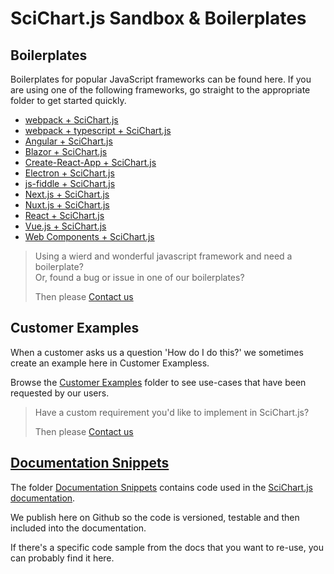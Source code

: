 # SciChart.js Sandbox & Boilerplates 

## Boilerplates 

Boilerplates for popular JavaScript frameworks can be found here. If you are using one of the following frameworks, go straight to the appropriate folder to get started quickly. 

- [webpack + SciChart.js](demo-simple-chart)
- [webpack + typescript + SciChart.js](demo-webpack-typescript)
- [Angular + SciChart.js](demo-angular-scichart)
- [Blazor + SciChart.js](demo-blazor)
- [Create-React-App + SciChart.js](demo-create-react-app-scichart)
- [Electron + SciChart.js](demo-electron)
- [js-fiddle + SciChart.js](demo-js-fiddle)
- [Next.js + SciChart.js](demo-nextjs)
- [Nuxt.js + SciChart.js](demo-nuxtjs)
- [React + SciChart.js](demo-react-scichart)
- [Vue.js + SciChart.js](demo-vue-scichart)
- [Web Components + SciChart.js](demo-web-components)

> Using a wierd and wonderful javascript framework and need a boilerplate?   
> Or, found a bug or issue in one of our boilerplates?
> 
> Then please [Contact us](https://scichart.com/contact-us)

## Customer Examples

When a customer asks us a question 'How do I do this?' we sometimes create an example here in Customer Exampless. 

Browse the [Customer Examples](CustomerExamples) folder to see use-cases that have been requested by our users. 

> Have a custom requirement you'd like to implement in SciChart.js?
>
> Then please [Contact us](https://scichart.com/contact-us)

## [Documentation Snippets](DocumentationSnippets)

The folder [Documentation Snippets](DocumentationSnippets) contains code used in the [SciChart.js documentation](https://scichart.com/javascript-chart-documentation). 

We publish here on Github so the code is versioned, testable and then included into the documentation.

If there's a specific code sample from the docs that you want to re-use, you can probably find it here.
